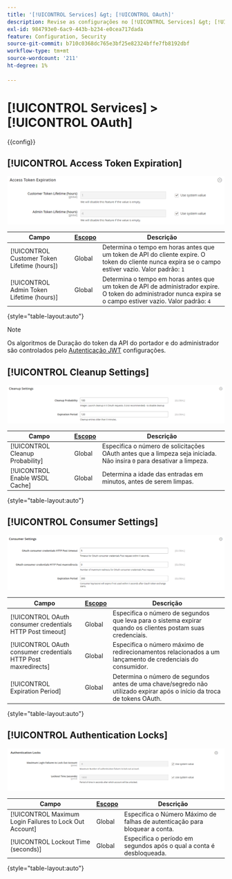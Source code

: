 ```yaml
---
title: '[!UICONTROL Services] &gt; [!UICONTROL OAuth]'
description: Revise as configurações no [!UICONTROL Services] &gt; [!UICONTROL OAuth] página do Administrador do Commerce.
exl-id: 984793e0-6ac9-443b-b234-e0cea717dada
feature: Configuration, Security
source-git-commit: b710c0368dc765e3bf25e82324bffe7fb8192dbf
workflow-type: tm+mt
source-wordcount: '211'
ht-degree: 1%

---
```


# [!UICONTROL Services] > [!UICONTROL OAuth]

{{config}}

## [!UICONTROL Access Token Expiration]

![Expiração do token de acesso](./assets/oauth-token-expire.png)<!-- zoom -->

| Campo | [Escopo](../../getting-started/websites-stores-views.md#scope-settings) | Descrição |
|--- |--- |--- |
| [!UICONTROL Customer Token Lifetime (hours]) | Global | Determina o tempo em horas antes que um token de API do cliente expire. O token do cliente nunca expira se o campo estiver vazio. Valor padrão: `1` |
| [!UICONTROL Admin Token Lifetime (hours)] | Global | Determina o tempo em horas antes que um token de API de administrador expire. O token do administrador nunca expira se o campo estiver vazio. Valor padrão: `4` |

{style="table-layout:auto"}

>[!NOTE]
>
>Os algoritmos de Duração do token da API do portador e do administrador são controlados pelo [Autenticação JWT](magento-web-api.md#jwt-authentication) configurações.

## [!UICONTROL Cleanup Settings]

![Configurações de limpeza](./assets/oauth-cleanup.png)<!-- zoom -->

| Campo | [Escopo](../../getting-started/websites-stores-views.md#scope-settings) | Descrição |
|--- |--- |--- |
| [!UICONTROL Cleanup Probability] | Global | Especifica o número de solicitações OAuth antes que a limpeza seja iniciada. Não insira `0` para desativar a limpeza. |
| [!UICONTROL Enable WSDL Cache] | Global | Determina a idade das entradas em minutos, antes de serem limpas. |

{style="table-layout:auto"}

## [!UICONTROL Consumer Settings]

![Configurações do consumidor](./assets/oauth-consumer-settings.png)<!-- zoom -->

| Campo | [Escopo](../../getting-started/websites-stores-views.md#scope-settings) | Descrição |
|--- |--- |--- |
| [!UICONTROL OAuth consumer credentials HTTP Post timeout] | Global | Especifica o número de segundos que leva para o sistema expirar quando os clientes postam suas credenciais. |
| [!UICONTROL OAuth consumer credentials HTTP Post maxredirects] | Global | Especifica o número máximo de redirecionamentos relacionados a um lançamento de credenciais do consumidor. |
| [!UICONTROL Expiration Period] | Global | Determina o número de segundos antes de uma chave/segredo não utilizado expirar após o início da troca de tokens OAuth. |

{style="table-layout:auto"}

## [!UICONTROL Authentication Locks]

![Bloqueios de autenticação](./assets/oauth-locks.png)<!-- zoom -->

| Campo | [Escopo](../../getting-started/websites-stores-views.md#scope-settings) | Descrição |
|--- |--- |--- |
| [!UICONTROL Maximum Login Failures to Lock Out Account] | Global | Especifica o Número Máximo de falhas de autenticação para bloquear a conta. |
| [!UICONTROL Lockout Time (seconds)] | Global | Especifica o período em segundos após o qual a conta é desbloqueada. |

{style="table-layout:auto"}

